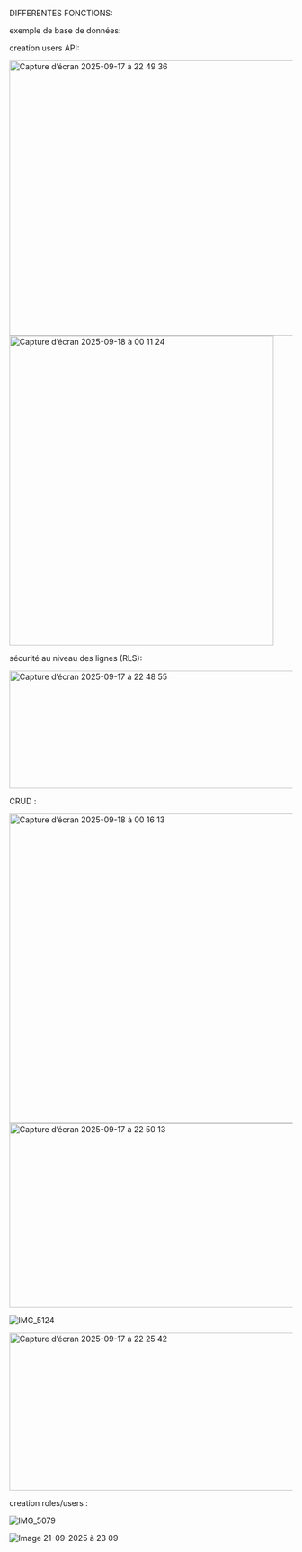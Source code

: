 DIFFERENTES FONCTIONS:


exemple de base de données:


creation users API:

<img width="849" height="489" alt="Capture d’écran 2025-09-17 à 22 49 36" src="https://github.com/user-attachments/assets/1ac7625e-a241-48c1-822c-7589706c3c4f" />





<img width="470" height="550" alt="Capture d’écran 2025-09-18 à 00 11 24" src="https://github.com/user-attachments/assets/d78b0088-b24d-4dd5-8840-f59d41253372" />




sécurité au niveau des lignes (RLS):



<img width="849" height="209" alt="Capture d’écran 2025-09-17 à 22 48 55" src="https://github.com/user-attachments/assets/1732173d-4f50-462b-81e8-e75f8a3c3beb" />




 CRUD :

 

<img width="566" height="550" alt="Capture d’écran 2025-09-18 à 00 16 13" src="https://github.com/user-attachments/assets/95c5b8cf-a27f-459c-b01c-a2a6fbf3d489" />


<img width="849" height="327" alt="Capture d’écran 2025-09-17 à 22 50 13" src="https://github.com/user-attachments/assets/991f0af8-a53a-4294-8c14-3f6165b10420" />



![IMG_5124](https://github.com/user-attachments/assets/6a9e1e2e-6ad3-4c5c-835c-0132a68ce9cb)





<img width="596" height="280" alt="Capture d’écran 2025-09-17 à 22 25 42" src="https://github.com/user-attachments/assets/00157cff-c153-463c-afa5-708f1fcfef46" />

creation roles/users :

![IMG_5079](https://github.com/user-attachments/assets/46ce44a6-fe1c-4271-9801-14c84e220980)


![Image 21-09-2025 à 23 09](https://github.com/user-attachments/assets/b0c234b8-a8d5-4de7-a18e-f52fd1a807d9)






